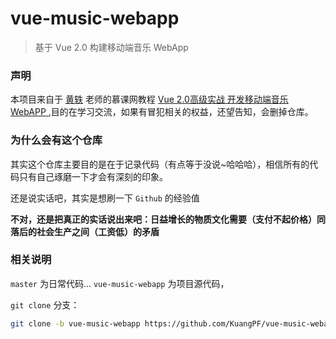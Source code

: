 # vue-music-webapp

> 基于 Vue 2.0 构建移动端音乐 WebApp

### 声明

本项目来自于 [黄轶](https://github.com/ustbhuangyi) 老师的慕课网教程 [Vue 2.0高级实战 开发移动端音乐 WebAPP ](http://coding.imooc.com/class/107.html),目的在学习交流，如果有冒犯相关的权益，还望告知，会删掉仓库。

### 为什么会有这个仓库

其实这个仓库主要目的是在于记录代码（有点等于没说~哈哈哈），相信所有的代码只有自己琢磨一下才会有深刻的印象。

还是说实话吧，其实是想刷一下 `Github` 的经验值

**不对，还是把真正的实话说出来吧：日益增长的物质文化需要（支付不起价格）同落后的社会生产之间（工资低）的矛盾**

### 相关说明

`master` 为日常代码... `vue-music-webapp` 为项目源代码，

`git clone` 分支：

``` bash
git clone -b vue-music-webapp https://github.com/KuangPF/vue-music-webapp.git

```